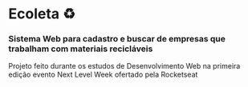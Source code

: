# Ecoleta ♻️

### Sistema Web para cadastro e buscar de empresas que trabalham com materiais recicláveis
Projeto feito durante os estudos de Desenvolvimento Web na primeira edição evento Next Level Week ofertado pela Rocketseat

